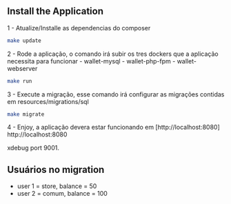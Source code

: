 ## Install the Application

1 - Atualize/Installe as dependencias do composer

```bash
make update
```

2 - Rode a aplicação, o comando irá subir os tres dockers que a aplicação necessita para funcionar
    - wallet-mysql
    - wallet-php-fpm
    - wallet-webserver

```bash
make run
```

3 - Execute a migração, esse comando irá configurar as migrações contidas em resources/migrations/sql

```bash
make migrate
```

4 - Enjoy, a aplicação devera estar funcionando em [http://localhost:8080] http://localhost:8080

xdebug port 9001.

## Usuários no migration
- user 1 = store, balance = 50
- user 2 = comum, balance = 100
